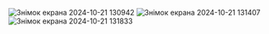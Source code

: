 ![Знімок екрана 2024-10-21 130942](https://github.com/user-attachments/assets/3c1f9fc8-777a-4903-85a9-c1d4d9d07829)
![Знімок екрана 2024-10-21 131407](https://github.com/user-attachments/assets/48e03de4-b678-4208-a39e-508f53371064)
![Знімок екрана 2024-10-21 131833](https://github.com/user-attachments/assets/f083d1fd-e9f9-42fd-afd7-a98304a6ccb8)
